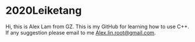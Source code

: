 # 2020Leiketang
Hi, this is Alex Lam from GZ.
This is my GitHub for learning how to use C++.
If any suggestion please email to me Alex.lin.root@gmail.com.

